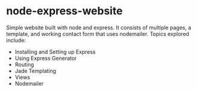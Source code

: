 # node-express-website
Simple website built with node and express. It consists of multiple pages, a template, and working contact form that uses nodemailer.
Topics explored include:
<ul><li>Installing and Setting up Express</li>
<li>Using Express Generator</li>
<li>Routing</li>
<li>Jade Templating</li>
<li>Views</li>
<li>Nodemailer</li></ul>